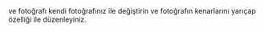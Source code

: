 <!--DONE
 #1 Fark ettiyseniz logo eski bir Google logosu. Bu logoyu günümüzde logo ile değiştirmelisiniz. Kullanmanız gereken logo assets klasöründe bulunmakta.-->


<!--#2 Üstteki alanı sağ tarafa alın--> ve fotoğrafı kendi fotoğrafınız ile değiştirin ve fotoğrafın kenarlarını yarıçap özelliği ile düzenleyiniz.

<!--#3 Arama yapılacak alanın kenarlarını yarıçap özelliği ile düzenleyiniz.

<!--#Arama simgesi gibi sesle arama simgesini de siz ekleyin. (Nasıl yapıldığını görmek için Google Ana Sayfa'dan İncele ile yazılanları inceleyiniz.)

<!--#Arama alanında yazı yazılan yerin genişliği 480px olmalı ve kenarlığı olmamalı.-->

<!--Buttonları ortaya alıp üstünden ve sağından boşluklar veriniz. Button kenarları 1px kalın #2f2ff2 renginde olmalı. Yazı tipi Arial, yazı rengi #5f6368, yazı boyutu 14px olmalı. Button yüksekliği 36px olmalı.-->

<!--Buttonlara aynı arama alanında olduğu gibi gölge veriniz.

Footerda arkaplan rengini #f2f2f2 yapınız ve liste noktalarını ortadan kaldırın. (Bir önceki ödevde söylediğimiz w3schools.com'un CSS tutorialını, Türkçe kaynak için Fatih Hayrioğlu'un sitesini kullanabilirsiniz.)-->
